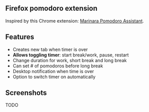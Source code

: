 ## Firefox pomodoro extension

Inspired by this Chrome extension: [Marinara Pomodoro Assistant](https://github.com/schmich/marinara.git).

## Features
- Creates new tab when timer is over
- <b>Allows toggling timer</b>: start break/work, pause, restart
- Change duration for work, short break and long break
- Can set # of pomodoros before long break
- Desktop notification when time is over
- Option to switch timer on automatically

## Screenshots
TODO
